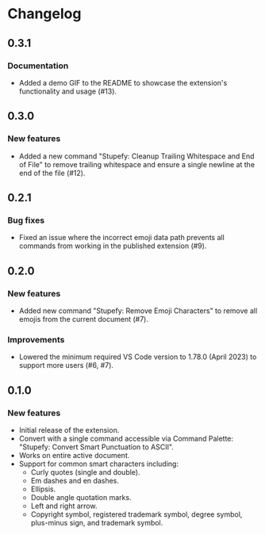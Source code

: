 # Changelog

## 0.3.1

### Documentation

- Added a demo GIF to the README to showcase the extension's functionality
  and usage (#13).

## 0.3.0

### New features

- Added a new command "Stupefy: Cleanup Trailing Whitespace and End of File"
  to remove trailing whitespace and ensure a single newline at the
  end of the file (#12).

## 0.2.1

### Bug fixes

- Fixed an issue where the incorrect emoji data path prevents all commands
  from working in the published extension (#9).

## 0.2.0

### New features

- Added new command "Stupefy: Remove Emoji Characters" to remove all emojis
  from the current document (#7).

### Improvements

- Lowered the minimum required VS Code version to 1.78.0 (April 2023)
  to support more users (#6, #7).

## 0.1.0

### New features

- Initial release of the extension.
- Convert with a single command accessible via Command Palette:
  "Stupefy: Convert Smart Punctuation to ASCII".
- Works on entire active document.
- Support for common smart characters including:
  - Curly quotes (single and double).
  - Em dashes and en dashes.
  - Ellipsis.
  - Double angle quotation marks.
  - Left and right arrow.
  - Copyright symbol, registered trademark symbol, degree symbol,
    plus-minus sign, and trademark symbol.
